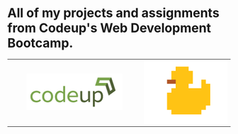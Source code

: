 
<h1>
 All of my projects and assignments from Codeup's Web Development Bootcamp.
</h1>

<table style="border-collapse: collapse; border: none">
<tr style="border: none">
    <td style="vertical-align: center; border: none; text-align: center; width: 60%;">
        <img src="media/codeup_logo.png" width=75% alt="Codeup Logo">
    </td>
    <td style="border: none;">
        <img src="media/codey-1.png" alt="Codey">
    </td>
</tr>
</table>

